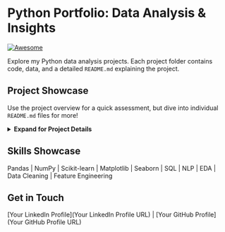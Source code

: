 # Python Portfolio: Data Analysis & Insights

[![Awesome](https://awesome.re/badge.svg)](https://awesome.re)

Explore my Python data analysis projects. Each project folder contains code, data, and a detailed `README.md` explaining the project.

## Project Showcase

Use the project overview for a quick assessment, but dive into individual `README.md` files for more!

<details>
<summary><b>Expand for Project Details</b></summary>

<table style="width:100">
<tr>
<th>Project</th>
<th>Description</th>
<th>Key Skills</th>
</tr>
<tr>
<td><a href="Airbnb (2024) - EDA"><img src="Airbnb (2024) - EDA/thumbnail.jpeg" width="400"></a></td>
<td>Exploratory data analysis of Airbnb data to reveal insights into pricing, availability, and location trends.</td>
<td>EDA, Data Visualization (Matplotlib, Seaborn), Pandas</td>
</tr>
<tr>
<td><a href="Bank Personal Loan Modelling"><img src="Bank Personal Loan Modelling/thumbnail.png" width="400"></a></td>
<td>Building a predictive model for personal loan acceptance using customer data.</td>
<td>Machine Learning (Scikit-learn), Predictive Modeling, Data Cleaning</td>
</tr>
<tr>
<td><a href="Customer Churn Analysis - EDA"><img src="Customer Churn Analysis - EDA/thumbnail.jpg" width="400"></a></td>
<td>Identifying key factors contributing to customer churn through data analysis.</td>
<td>EDA, Churn Analysis, Data Visualization</td>
</tr>
<tr>
<td><a href="Diwali Sales Analysis"><img src="Diwali Sales Analysis/thumbnail.jpg" width="400"></a></td>
<td>Analyzing sales data during the Diwali festival to identify trends and optimize marketing strategies.</td>
<td>Sales Analysis, Time Series Analysis, Data Visualization</td>
</tr>
<tr>
<td><a href="Ecommerce Sales Analysis"><img src="Ecommerce Sales Analysis/thumbnail.jpg" width="400"></a></td>
<td>Analyzing ecommerce sales data to determine sales patterns and optimize marketing strategies</td>
<td>Ecommerce, Sales Data Analysis, Time Series Analysis, Data Visualization</td>
</tr>
<tr>
<td><a href="Financial Analysis"><img src="Financial Analysis/thumbnail.png" width="400"></a></td>
<td>Analyzing financial data to provide valueable insights and analytics.</td>
<td>Financial Analysis, Statistical Analysis, Data Visualization</td>
</tr>
<tr>
<td><a href="Flipkart Review Sentiment Analysis"><img src="Flipkart Review Sentiment Analysis/thumbnail.jpg" width="400"></a></td>
<td>Assessing customer sentiment from Flipkart reviews using NLP techniques.</td>
<td>Natural Language Processing (NLP), Sentiment Analysis, Data Cleaning</td>
</tr>
<tr>
<td><a href="IMDB Movies Analysis"><img src="IMDB Movies Analysis/thumbnail.png" width="400"></a></td>
<td>Exploring and analyzing movie data from IMDB to identify trends and patterns.</td>
<td>EDA, Data Visualization, Statistical Analysis</td>
</tr>
<tr>
<td><a href="Lok Sabha Election Analysis (2024)"><img src="Lok Sabha Election Analysis (2024)/thumbnail.jpg" width="400"></a></td>
<td>Analyzing data from the Lok Sabha elections to find meaningful patterns.</td>
<td>Data cleaning, Descriptive Statistics, Data Visualization</td>
</tr>
<tr>
<td><a href="Netflix Data Analysis"><img src="Netflix Data Analysis/thumbnail.png" width="400"></a></td>
<td>Exploring and analyzing Netflix data for trends, viewing habits, and content performance.</td>
<td>EDA, Data Visualization, Time Series Analysis</td>
</tr>
<tr>
<td><a href="Spotify Song Analysis"><img src="Spotify Song Analysis/thumbnail.jpg" width="400"></a></td>
<td>Analysing spotify song data to give interesting insights and patterns</td>
<td>EDA, Machine Learning, Visualization</td>
</tr>
<tr>
<td><a href="SQL & Python - Ecommerce Project"><img src="SQL & Python - Ecommerce Project/thumbnail.jpg" width="400"></a></td>
<td>End-to-end Ecommerce with SQL for backend and Python for data insights.</td>
<td>Data Analysis, Data Cleaning, Data Exploration, SQL, Python</td>
</tr>
<tr>
<td><a href="Student Result Analysis"><img src="Student Result Analysis/thumbnail.jpg" width="400"></a></td>
<td>Analyzing student result data to understand trends and patterns.</td>
<td>Data Analysis, Data Cleaning, Descriptive Statistics, Data Visualization</td>
</tr>
<tr>
<td><a href="Zomato Data Analysis"><img src="Zomato Data Analysis/thumbnail.jpg" width="400"></a></td>
<td>Analyzing Zomato data to draw useful insights and trends to get enhanced understanding</td>
<td>Data Cleaning, Data Exploration, Data Visualization</td>
</tr>
</table>

</details>

## Skills Showcase

Pandas | NumPy | Scikit-learn | Matplotlib | Seaborn | SQL | NLP | EDA | Data Cleaning | Feature Engineering

## Get in Touch

[Your LinkedIn Profile](Your LinkedIn Profile URL) | [Your GitHub Profile](Your GitHub Profile URL)
